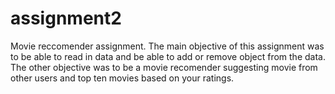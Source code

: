 # assignment2
Movie reccomender assignment.
The main objective of this assignment was to be able to read in data and be able to add or remove object from the data. 
The other objective was to be a movie recomender suggesting movie from other users and top ten movies based on your ratings.
